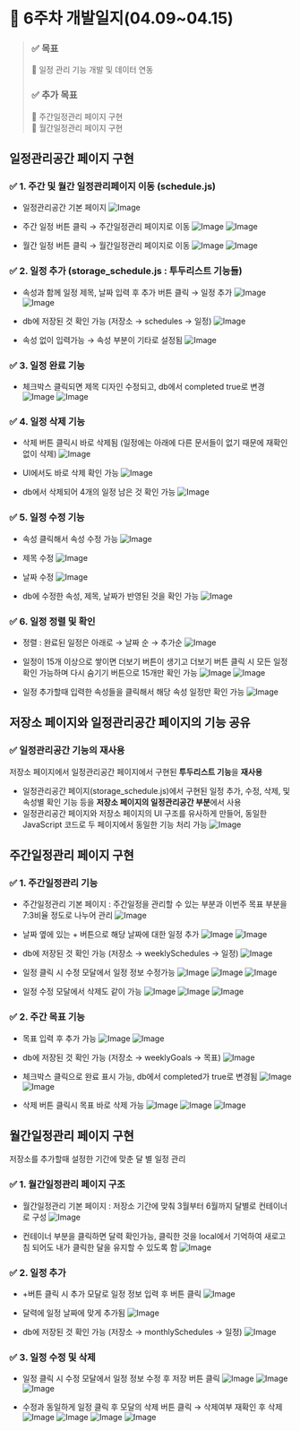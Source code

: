 # 📝 6주차 개발일지(04.09~04.15)

> ### ✅ 목표
> 📌 일정 관리 기능 개발 및 데이터 연동
> ### ✅ 추가 목표
> 📌 주간일정관리 페이지 구현 <br>
> 📌 월간일정관리 페이지 구현

## 일정관리공간 페이지 구현

### **✅ 1. 주간 및 월간 일정관리페이지 이동 (schedule.js)**

- 일정관리공간 기본 페이지
    ![Image](https://github.com/user-attachments/assets/03c9e987-2a9a-4e69-b2b8-dc9e9ff6f9a6)
    
- 주간 일정 버튼 클릭 → 주간일정관리 페이지로 이동
    ![Image](https://github.com/user-attachments/assets/264f3bfd-90ba-4604-8e66-fc29bc9e86ff)
    ![Image](https://github.com/user-attachments/assets/52ff34cf-061e-4efa-a1f6-0246d080864d)
    
- 월간 일정 버튼 클릭 → 월간일정관리 페이지로 이동
    ![Image](https://github.com/user-attachments/assets/2b85bb24-97a9-4e1b-b92b-4f6d48e69702)
    ![Image](https://github.com/user-attachments/assets/73d11be6-39a3-44a1-882d-58e706114d30)


### **✅ 2. 일정 추가 (storage_schedule.js : 투두리스트 기능들)**

- 속성과 함께 일정 제목, 날짜 입력 후 추가 버튼 클릭 → 일정 추가
    ![Image](https://github.com/user-attachments/assets/5b3b5670-50ed-422f-8e3f-7ea9461c0053)
    ![Image](https://github.com/user-attachments/assets/bdb6437b-1297-44d0-b17d-ecaa27dd0c02)
    
- db에 저장된 것 확인 가능 (저장소 → schedules → 일정)
    ![Image](https://github.com/user-attachments/assets/b6f58be1-ed13-487f-9b35-bca962ff5f58)
    
- 속성 없이 입력가능 → 속성 부분이 기타로 설정됨
    ![Image](https://github.com/user-attachments/assets/3cfcc730-f04e-42e3-8669-4550fe9fb2c7)
    

### **✅ 3. 일정 완료 기능**

- 체크박스 클릭되면 제목 디자인 수정되고,  db에서 completed true로 변경
    ![Image](https://github.com/user-attachments/assets/a007a1ec-5488-47e8-aace-9871704ad2cd)
    ![Image](https://github.com/user-attachments/assets/cc5645b3-fa56-4c2a-a996-ded285a80ede)
    

### **✅ 4. 일정 삭제 기능**

- 삭제 버튼 클릭시 바로 삭제됨 (일정에는 아래에 다른 문서들이 없기 때문에 재확인 없이 삭제)
    ![Image](https://github.com/user-attachments/assets/f3d87756-3727-46c5-9d09-68b711c85e87)
    
- UI에서도 바로 삭제 확인 가능
    ![Image](https://github.com/user-attachments/assets/c1145626-084c-46f3-814c-f35a9f623c50)
    
- db에서 삭제되어 4개의 일정 남은 것 확인 가능
    ![Image](https://github.com/user-attachments/assets/7c73c553-0726-44bd-87f7-4187f2394035)
    

### **✅ 5. 일정 수정 기능**

- 속성 클릭해서 속성 수정 가능
    ![Image](https://github.com/user-attachments/assets/4d220fed-643d-42f1-ae7c-3f8e66075364)
    
- 제목 수정
    ![Image](https://github.com/user-attachments/assets/bbb77391-7e1d-4592-987a-046e9183870e)
    
- 날짜 수정
    ![Image](https://github.com/user-attachments/assets/9ac6ed78-6fde-44e3-a0a6-1706bfdeaebe)
    
- db에 수정한 속성, 제목, 날짜가 반영된 것을 확인 가능
    ![Image](https://github.com/user-attachments/assets/b8542f88-2819-459c-a95e-0a35597d0126)
    

### **✅ 6. 일정 정렬 및 확인**

- 정렬 : 완료된 일정은 아래로 → 날짜 순 → 추가순
    ![Image](https://github.com/user-attachments/assets/408c230d-b990-47a7-8832-5070b6713317)

- 일정이 15개 이상으로 쌓이면 더보기 버튼이 생기고
더보기 버튼 클릭 시 모든 일정 확인 가능하며 다시 숨기기 버튼으로 15개만 확인 가능
    ![Image](https://github.com/user-attachments/assets/7b3d2d00-e631-4844-ba8d-43d29321fb02)
    ![Image](https://github.com/user-attachments/assets/85d1196a-27f0-4e64-9167-96d8851f9de0)

- 일정 추가할때 입력한 속성들을 클릭해서 해당 속성 일정만 확인 가능
    ![Image](https://github.com/user-attachments/assets/c1f3980a-d2bc-4ed7-93de-75a8a1285ecd)
    

## 저장소 페이지와 일정관리공간 페이지의 기능 공유

### ✅ 일정관리공간 기능의 재사용

저장소 페이지에서 일정관리공간 페이지에서 구현된 **투두리스트 기능**을 **재사용**

- 일정관리공간 페이지(storage_schedule.js)에서 구현된 일정 추가, 수정, 삭제, 및 속성별 확인 기능 등을 **저장소 페이지의 일정관리공간 부분**에서 사용
- 일정관리공간 페이지와 저장소 페이지의 UI 구조를 유사하게 만들어, 동일한 JavaScript 코드로 두 페이지에서 동일한 기능 처리 가능
    ![Image](https://github.com/user-attachments/assets/db43e122-b0ef-47ba-a4c5-a87b8e2a4ff8)
    

## 주간일정관리 페이지 구현

### ✅ 1. 주간일정관리 기능

- 주간일정관리 기본 페이지 : 주간일정을 관리할 수 있는 부분과 이번주 목표 부분을 7:3비율 정도로 나누어 관리
    ![Image](https://github.com/user-attachments/assets/b5d37e67-63ef-4a0a-8670-4b7bfcdfb6f0)
    
- 날짜 옆에 있는 + 버튼으로 해당 날짜에 대한 일정 추가
    ![Image](https://github.com/user-attachments/assets/e5fb60be-1719-4c3c-8ed6-8c9d9bdcead6)
    ![Image](https://github.com/user-attachments/assets/f0ff8c54-a787-4763-927e-5bf655383020)
    
- db에 저장된 것 확인 가능 (저장소 → weeklySchedules → 일정)
    ![Image](https://github.com/user-attachments/assets/f988d378-198b-4b5f-87d4-9d7dd34bbad0)
    
- 일정 클릭 시 수정 모달에서 일정 정보 수정가능
    ![Image](https://github.com/user-attachments/assets/b0c7bb2b-0461-46e4-85ad-1bc5033e198b)
    ![Image](https://github.com/user-attachments/assets/0f2c156f-814b-4e3e-941d-064e846caae4)
    ![Image](https://github.com/user-attachments/assets/889d3921-8050-4b18-b969-0a0ea3b1475a)
    
- 일정 수정 모달에서 삭제도 같이 가능
    ![Image](https://github.com/user-attachments/assets/5e03cc5e-3a94-4ea0-9cdb-732c4953b3b1)
    ![Image](https://github.com/user-attachments/assets/0030ca94-030e-4e95-ba2e-cc7eaab437a9)
    ![Image](https://github.com/user-attachments/assets/4226c800-1474-4c14-9f2d-00d406cb4abb)
    

### ✅ 2. 주간 목표 기능

- 목표 입력 후 추가 가능
    ![Image](https://github.com/user-attachments/assets/7396d775-9f3b-45a1-a6fb-772b12de07ba)
    ![Image](https://github.com/user-attachments/assets/f371cdd4-173c-4a34-a8f6-31578c9fe2bc)
    
- db에 저장된 것 확인 가능 (저장소 → weeklyGoals → 목표)
    ![Image](https://github.com/user-attachments/assets/1c280c4b-4573-4f37-84a6-f5fa07459ab3)
    
- 체크박스 클릭으로 완료 표시 가능, db에서 completed가 true로 변경됨
    ![Image](https://github.com/user-attachments/assets/146d5831-351f-4b68-a0c6-6f6bc5d45bf6)
    ![Image](https://github.com/user-attachments/assets/f350950c-8b61-422b-9420-7bf734cd0846)
    
- 삭제 버튼 클릭시 목표 바로 삭제 가능
    ![Image](https://github.com/user-attachments/assets/dc523145-710a-4473-b2c6-39229f2bf0d7)
    ![Image](https://github.com/user-attachments/assets/103cf45d-e18c-437c-ba03-66eb83281135)
    ![Image](https://github.com/user-attachments/assets/f4046e7d-3847-429f-abd0-8823fa0dc204)
    

## 월간일정관리 페이지 구현

저장소를 추가할때 설정한 기간에 맞춘 달 별 일정 관리

### ✅ 1. 월간일정관리 페이지 구조

- 월간일정관리 기본 페이지 : 저장소 기간에 맞춰 3월부터 6월까지 달별로 컨테이너로 구성
    ![Image](https://github.com/user-attachments/assets/9a91e21c-eb7f-4590-9cd5-7567c8932d4e)
    
- 컨테이너 부분을 클릭하면 달력 확인가능, 클릭한 것을 local에서 기억하여 새로고침 되어도 내가 클릭한 달을 유지할 수 있도록 함
    ![Image](https://github.com/user-attachments/assets/1c574541-9f38-4728-8d82-3146d841d5e7)
    

### ✅ 2. 일정 추가

- +버튼 클릭 시 추가 모달로 일정 정보 입력 후 버튼 클릭
    ![Image](https://github.com/user-attachments/assets/21360c35-425e-40d9-964b-a1f085194cb6)
    
- 달력에 일정 날짜에 맞게 추가됨
    ![Image](https://github.com/user-attachments/assets/75de4ba4-53a3-4707-a387-c5d246633a2b)
    
- db에 저장된 것 확인 가능 (저장소 → monthlySchedules → 일정)
    ![Image](https://github.com/user-attachments/assets/b569155a-d7ad-4e0a-aab2-228efeef7901)
    

### ✅ 3. 일정 수정 및 삭제

- 일정 클릭 시 수정 모달에서 일정 정보 수정 후 저장 버튼 클릭
    ![Image](https://github.com/user-attachments/assets/c502e36d-5fb4-4a86-84f4-fcfefe07a28b)
    ![Image](https://github.com/user-attachments/assets/069841df-3d7f-4e15-8d9d-70a9745d7bdd)
    ![Image](https://github.com/user-attachments/assets/431f1c87-a9ee-4698-a33d-75beb1f281e5)
    
- 수정과 동일하게 일정 클릭 후 모달의 삭제 버튼 클릭 → 삭제여부 재확인 후 삭제
    ![Image](https://github.com/user-attachments/assets/cc4fe02e-9791-4f03-92f2-82d1a04190fa)
    ![Image](https://github.com/user-attachments/assets/51a765c1-0e68-473d-9e83-2735258097b8)
    ![Image](https://github.com/user-attachments/assets/06dae190-3269-486d-96c3-2a2dff628c8f)
    ![Image](https://github.com/user-attachments/assets/ebc69b36-97bc-4273-8014-ac3f5fde84db)
